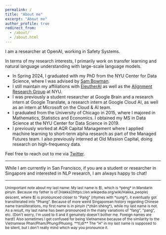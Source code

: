 ```yaml
---
permalink: /
title: "About me"
excerpt: "About me"
author_profile: true
redirect_from: 
  - /about/
  - /about.html
---
```

I am a researcher at OpenAI, working in Safety Systems.

In terms of my research interests, I primarily work on transfer learning and natural language understanding with large-scale language models.

- In Spring 2024, I graduated with my PhD from the NYU Center for Data Science, where I was advised by [Sam Bowman](https://www.nyu.edu/projects/bowman/).
- I still maintain my affiliations with [EleutherAI](eleuther.ai/) as well as the [Alignment Research Group](https://wp.nyu.edu/arg/) at NYU.
- I was previously a student researcher at Google Brain and a research intern at Google Translate, a research intern at Google Cloud AI, as well as an intern at Microsoft on the Cloud & AI team.
- I graduated from the University of Chicago in 2015, where I majored in Mathematics, Statistics and Economics. I obtained my MS in Data Science at the NYU Center for Data Science in 2019.
- I previously worked at AQR Capital Management where I applied machine learning to short-term alpha research as part of the Managed Futures team. I also previously interned at Old Mission Capital, doing research on high-frequency data.

Feel free to reach out to me via [Twitter](https://twitter.com/zhansheng).

<meta name="google-site-verification" content="uMe0DjLQIFfwu_0BJLcQbRorbxQwt482yek2g1vUTXk" />

<hr />

While I am currently in San Francisco, if you are a student or researcher in Singapore and interested in NLP research, I am always happy to chat! 

<hr />

<small>
Unimportant note about my last name: My last name is 彭, which is *péng* in Mandarin pinyin. Because my father is of [Hakka](https://en.wikipedia.org/wiki/Hakka_people) descent, where 彭 is pronounced closer to "Pang" (rhymes with *sung*), it eventually got transliterated into "Phang". Because of more weird Singaporean history regarding Chinese name transliterations, my first name is in pinyin (*zhǎn shèng*), while my last name is not.
</small>

<small>
As a result, my last name has been pronounced in the many variations of "fang", "pang", etc. (Don't worry, I'm used to it and it genuinely doesn't bother me. Foreign names are hard!) Also sometimes I get confused for being Vietnamese because of the similarity to the Vietnamese Phan/Pham/Phung/Phuong.
</small>

<small>
**tl;dr** The "H" in my last name is supposed to be silent, but I don't really mind which way you pronounce it. 
</small>